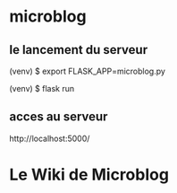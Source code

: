 # microblog

## le lancement du serveur

(venv) $ export FLASK_APP=microblog.py

(venv) $ flask run

## acces au serveur

http://localhost:5000/




# Le Wiki de Microblog
